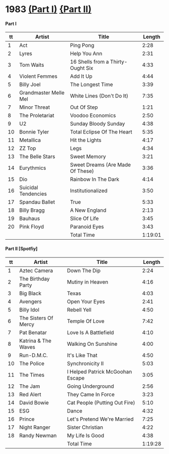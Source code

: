 # 1983 [(Part I)](https://open.spotify.com/embed/user/onepointone/playlist/2M47qdYYmb4VWe9j3GKZ3r) [{Part II)](https://open.spotify.com/embed/user/onepointone/playlist/5fwqgNJfftugjGdBiJ91bF)

#### Part I
tt|Artist|Title|Length
--|-----|-----|------
1 | Act | Ping Pong | 2:28
2 | Lyres | Help You Ann | 2:31
3 | Tom Waits | 16 Shells from a Thirty-Ought Six | 4:33
4 | Violent Femmes | Add It Up | 4:44
5 | Billy Joel | The Longest Time | 3:39
6 | Grandmaster Melle Mel | White Lines (Don't Do It) | 7:35
7 | Minor Threat | Out Of Step | 1:21
8 | The Proletariat | Voodoo Economics | 2:50
9 | U2 | Sunday Bloody Sunday | 4:38
10 | Bonnie Tyler | Total Eclipse Of The Heart | 5:35
11 | Metallica | Hit the Lights | 4:17
12 | ZZ Top | Legs | 4:34
13 | The Belle Stars | Sweet Memory | 3:21
14 | Eurythmics | Sweet Dreams (Are Made Of These) | 3:36
15 | Dio | Rainbow In The Dark | 4:14
16 | Suicidal Tendencies | Institutionalized | 3:50
17 | Spandau Ballet | True | 5:33
18 | Billy Bragg | A New England | 2:13
19 | Bauhaus | Slice Of Life | 3:45
20 | Pink Floyd | Paranoid Eyes | 3:43
| | | Total Time | 1:19:01

#### Part II [Spotfiy]
tt|Artist|Title|Length
--|-----|-----|------
1 | Aztec Camera | Down The Dip | 2:24
2 | The Birthday Party | Mutiny in Heaven | 4:16
3 | Big Black | Texas | 4:03
4 | Avengers | Open Your Eyes | 2:41
5 | Billy Idol | Rebell Yell | 4:50
6 | The Sisters Of Mercy | Temple Of Love | 7:42
7 | Pat Benatar | Love Is A Battlefield | 4:10
8 | Katrina & The Waves | Walking On Sunshine | 4:00
9 | Run-D.M.C. | It's Like That | 4:50
10 | The Police | Synchronicity II | 5:03
11 | The Times | I Helped Patrick McGoohan Escape | 3:05
12 | The Jam | Going Underground | 2:56
13 | Red Alert | They Came In Force | 3:23
14 | David Bowie | Cat People (Putting Out Fire) | 5:10
15 | ESG | Dance | 4:32
16 | Prince | Let's Pretend We're Married | 7:25
17 | Night Ranger | Sister Christian | 4:22
18 | Randy Newman | My Life Is Good | 4:38
| | | Total Time | 1:19:28
